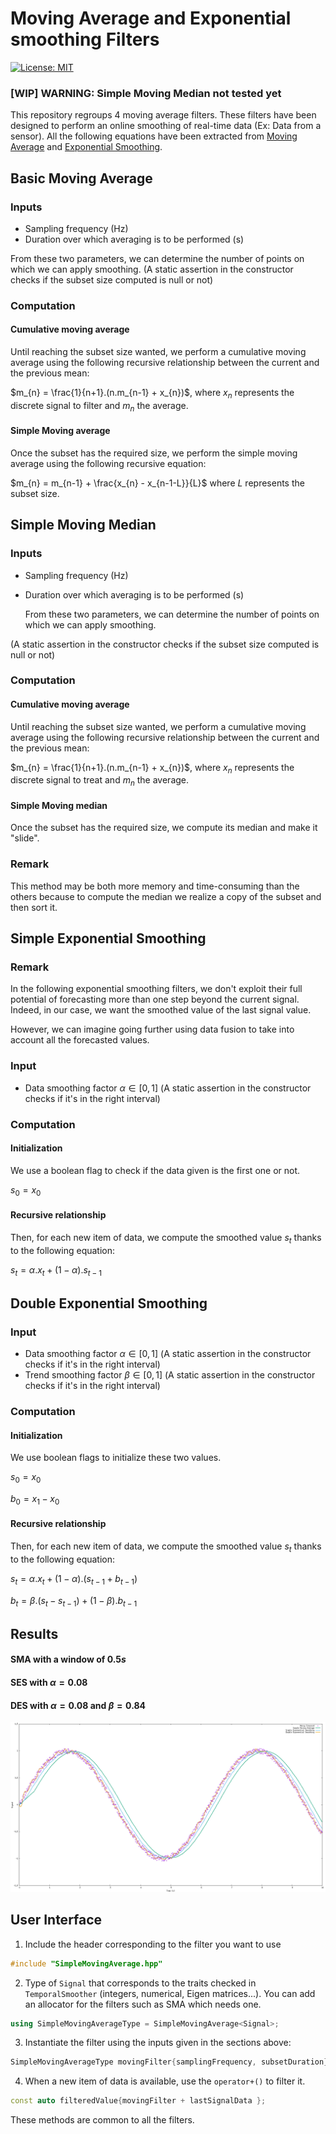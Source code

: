 # Moving Average and Exponential smoothing Filters

[![License: MIT](https://img.shields.io/badge/License-MIT-yellow.svg)](https://opensource.org/licenses/MIT)

### [WIP] WARNING: Simple Moving Median not tested yet

This repository regroups 4 moving average filters.
These filters have been designed to perform an online smoothing of real-time data (Ex: Data from a sensor).
All the following equations have been extracted from [Moving Average](https://en.wikipedia.org/wiki/Moving_average)
and [Exponential Smoothing](https://en.wikipedia.org/wiki/Exponential_smoothing).

## Basic Moving Average

### Inputs

* Sampling frequency (Hz)
* Duration over which averaging is to be performed (s)

From these two parameters, we can determine the number of points on which we can apply smoothing.
(A static assertion in the constructor checks if the subset size computed is null or not)

### Computation

#### Cumulative moving average

Until reaching the subset size wanted, we perform a cumulative moving average using the following recursive
relationship between the current and the previous mean:

$m_{n} = \frac{1}{n+1}.(n.m_{n-1} + x_{n})$, where $x_{n}$ represents the discrete signal to filter and $m_{n}$ the
average.

#### Simple Moving average

Once the subset has the required size, we perform the simple moving average using the following recursive equation:

$m_{n} = m_{n-1} + \frac{x_{n} - x_{n-1-L}}{L}$ where $L$ represents the subset size.

## Simple Moving Median

### Inputs

* Sampling frequency (Hz)
* Duration over which averaging is to be performed (s)

  From these two parameters, we can determine the number of points on which we can apply smoothing.

(A static assertion in the constructor checks if the subset size computed is null or not)

### Computation

#### Cumulative moving average

Until reaching the subset size wanted, we perform a cumulative moving average using the following recursive
relationship between the current and the previous mean:

$m_{n} = \frac{1}{n+1}.(n.m_{n-1} + x_{n})$, where $x_{n}$ represents the discrete signal to treat and $m_{n}$ the
average.

#### Simple Moving median

Once the subset has the required size, we compute its median and make it "slide".

### Remark

This method may be both more memory and time-consuming than the others because to compute the median we realize a copy
of the
subset and then sort it.

## Simple Exponential Smoothing

### Remark

In the following exponential smoothing filters, we don't exploit their full potential of forecasting more than one step
beyond the current signal.
Indeed, in our case, we want the smoothed value of the last signal value.

However, we can imagine going further using data fusion to take into account all the forecasted values.

### Input

* Data smoothing factor $\alpha \in [0,1]$ (A static assertion in the constructor checks if it's in the right interval)

### Computation

#### Initialization

We use a boolean flag to check if the data given is the first one or not.

$s_{0} = x_{0}$

#### Recursive relationship

Then, for each new item of data, we compute the smoothed value $s_{t}$ thanks to the following equation:

$s_{t} = \alpha.x_{t} + (1-\alpha).s_{t-1}$

## Double Exponential Smoothing

### Input

* Data smoothing factor $\alpha \in [0,1]$ (A static assertion in the constructor checks if it's in the right interval)
* Trend smoothing factor $\beta \in [0,1]$ (A static assertion in the constructor checks if it's in the right interval)

### Computation

#### Initialization

We use boolean flags to initialize these two values.

$s_{0} = x_{0}$

$b_{0} = x_{1} - x_{0}$

#### Recursive relationship

Then, for each new item of data, we compute the smoothed value $s_{t}$ thanks to the following equation:

$s_{t} = \alpha.x_{t} + (1-\alpha).(s_{t-1}+b_{t-1})$

$b_{t} = \beta.(s_{t}-s_{t-1}) + (1-\beta).b_{t-1}$

## Results

#### SMA with a window of $0.5s$

#### SES with $\alpha = 0.08$

#### DES with $\alpha = 0.08$ and $\beta = 0.84$

![Filtering results](Results.png)

## User Interface

1. Include the header corresponding to the filter you want to use

```cpp
#include "SimpleMovingAverage.hpp"
```

2. Type of ```Signal``` that corresponds to the traits checked in ```TemporalSmoother``` (integers, numerical, Eigen
   matrices...). You can add an allocator for
   the filters such as SMA which needs one.

```cpp
using SimpleMovingAverageType = SimpleMovingAverage<Signal>;
```

3. Instantiate the filter using the inputs given in the sections above:

```cpp
SimpleMovingAverageType movingFilter{samplingFrequency, subsetDuration};
```

4. When a new item of data is available, use the ```operator+()``` to filter it.

```cpp
const auto filteredValue{movingFilter + lastSignalData };
```

These methods are common to all the filters.